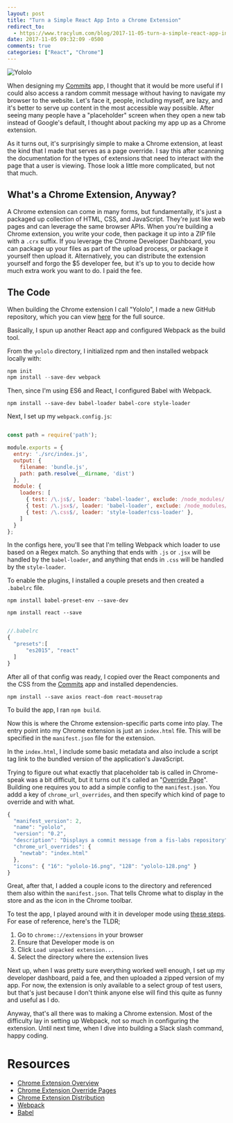 ```yaml
---
layout: post
title: "Turn a Simple React App Into a Chrome Extension"
redirect_to:
  - https://www.tracylum.com/blog/2017-11-05-turn-a-simple-react-app-into-a-chrome-extension/
date: 2017-11-05 09:32:09 -0500 
comments: true
categories: ["React", "Chrome"]
---
```


![Yololo](https://s3-us-west-2.amazonaws.com/talum.github.io/commitsExtension.gif)

When designing my [Commits](https://commits-by-logan.herokuapp.com/) app, I
thought that it would be more useful if I could also access a random commit
message without having to navigate my browser to the website. Let's face it,
people, including myself, are lazy, and it's better to serve up content in
the most accessible way possible. After
seeing many people have a "placeholder" screen when they open a new tab
instead of Google's default, I thought about packing my app up as a Chrome
extension.

As it turns out, it's surprisingly simple to make a Chrome extension, at
least the kind that I made that serves as a page override. I say this after
scanning the documentation for the types of extensions that need to interact
with the page that a user is viewing. Those look a little more complicated,
but not that much.

## What's a Chrome Extension, Anyway?
A Chrome extension can come in many forms, but fundamentally, it's just a
packaged up collection of HTML, CSS, and JavaScript. They're just like web
pages and can leverage the same browser APIs. When you're building a Chrome
extension, you write your code, then package it up into a ZIP file with a
`.crx` suffix. If you leverage the Chrome Developer Dashboard, you can
package up your files as part of the upload process, or package it yourself then upload it. 
Alternatively, you can
distribute the extension yourself and forgo the $5 developer fee, but it's
up to you to decide how much extra work you want to do. I paid the fee. 

## The Code
When building the Chrome extension I call "Yololo", I made a new GitHub
repository, which you can view [here](https://github.com/talum/yololo) for
the full source.

Basically, I spun up another React app and configured Webpack as the build
tool.

From the `yololo` directory, I initialized npm and then installed webpack
locally with:

```javascript
npm init
npm install --save-dev webpack
```

Then, since I'm using ES6 and React, I configured Babel with Webpack.

`npm install --save-dev babel-loader babel-core style-loader`

Next, I set up my `webpack.config.js`:

```javascript

const path = require('path');

module.exports = {
  entry: './src/index.js',
  output: {
    filename: 'bundle.js',
    path: path.resolve(__dirname, 'dist')
  },
  module: {
    loaders: [
      { test: /\.js$/, loader: 'babel-loader', exclude: /node_modules/ },
      { test: /\.jsx$/, loader: 'babel-loader', exclude: /node_modules/ },
      { test: /\.css$/, loader: 'style-loader!css-loader' },
    ]
  }
};

```

In the configs here, you'll see that I'm telling Webpack which loader to use
based on a Regex match. So anything that ends with `.js` or `.jsx` will be
handled by the `babel-loader`, and anything that ends in `.css` will be
handled by the `style-loader`.

To enable the plugins, I installed a couple presets and then created a `.babelrc` file. 

`npm install babel-preset-env --save-dev`

`npm install react --save`

```javascript

//.babelrc
{
  "presets":[
      "es2015", "react"
  ]
}

```

After all of that config was ready, I
copied over the React components and the CSS from the [Commits](https://github.com/talum/commits) app and installed dependencies.

`npm install --save axios react-dom react-mousetrap`

To build the app, I ran `npm build`.

Now this is where the Chrome extension-specific parts come into play. The
entry point into my Chrome extension is just an `index.html` file. This will
be specified in the `manifest.json` file for the extension. 

In the `index.html`, I include some basic metadata and also include a script
tag link to the bundled version of the application's JavaScript.

Trying to figure out what exactly that placeholder tab is called in
Chrome-speak was a bit difficult, but it turns out it's called an "[Override
Page](https://developer.chrome.com/extensions/override)". Building one
requires you to add a simple config to the `manifest.json`. You addd a key
of `chrome_url_overrides`, and then specify which kind of page to override
and with what.

```javascript
{
  "manifest_version": 2,
  "name": "yololo",
  "version": "0.2",
  "description": "Displays a commit message from a fis-labs repository",
  "chrome_url_overrides": {
    "newtab": "index.html"
  },
  "icons": { "16": "yololo-16.png", "128": "yololo-128.png" }
}
```

Great, after that, I added a couple icons to the directory and referenced
them also within the `manifest.json`. That tells Chrome what to display in
the store and as the icon in the Chrome toolbar.

To test the app, I played around with it in developer mode using [these
steps](https://developer.chrome.com/extensions/getstarted). For ease of
reference, here's the TLDR;

1. Go to `chrome:://extensions` in your browser
2. Ensure that Developer mode is on
3. Click `Load unpacked extension...`
4. Select the directory where the extension lives

Next up, when I was pretty sure everything worked well enough, I set up my developer dashboard, paid a fee, and then uploaded a
zipped version of my app. For now, the extension is only available to a
select group of test users, but that's just because I don't think anyone
else will find this quite as funny and useful as I do.

Anyway, that's all there was to making a Chrome extension. Most of the
difficulty lay in setting up Webpack, not so much in configuring the
extension. Until next time, when I dive into building a Slack slash command,
happy coding.





# Resources
- [Chrome Extension Overview](https://developer.chrome.com/extensions/overview)
- [Chrome Extension Override Pages](https://developer.chrome.com/extensions/override)
- [Chrome Extension Distribution](https://developer.chrome.com/extensions/hosting)
- [Webpack](https://webpack.js.org/)
- [Babel](https://babeljs.io/docs/setup#installation)
